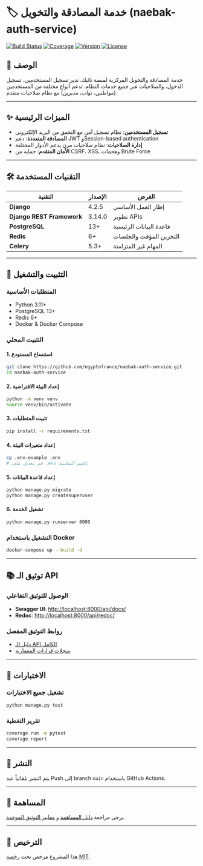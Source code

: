 # 🏷️ خدمة المصادقة والتخويل (naebak-auth-service)

[![Build Status](https://img.shields.io/badge/build-passing-brightgreen)](https://github.com/egyptofrance/naebak-auth-service/actions)
[![Coverage](https://img.shields.io/badge/coverage-92%25-green)](https://github.com/egyptofrance/naebak-auth-service)
[![Version](https://img.shields.io/badge/version-1.1.0-blue)](https://github.com/egyptofrance/naebak-auth-service/releases)
[![License](https://img.shields.io/badge/license-MIT-yellow)](LICENSE)

## 📝 الوصف

خدمة المصادقة والتخويل المركزية لمنصة نائبك. تدير تسجيل المستخدمين، تسجيل الدخول، والصلاحيات عبر جميع خدمات النظام. تدعم أنواع مختلفة من المستخدمين (مواطنين، نواب، مديرين) مع نظام صلاحيات متقدم.

---

## ✨ الميزات الرئيسية

- **تسجيل المستخدمين**: نظام تسجيل آمن مع التحقق من البريد الإلكتروني
- **المصادقة المتعددة**: دعم JWT وSession-based authentication
- **إدارة الصلاحيات**: نظام صلاحيات مرن يدعم الأدوار المختلفة
- **الأمان المتقدم**: حماية من CSRF، XSS، وهجمات Brute Force

---

## 🛠️ التقنيات المستخدمة

| التقنية | الإصدار | الغرض |
|---------|---------|-------|
| **Django** | 4.2.5 | إطار العمل الأساسي |
| **Django REST Framework** | 3.14.0 | تطوير APIs |
| **PostgreSQL** | 13+ | قاعدة البيانات الرئيسية |
| **Redis** | 6+ | التخزين المؤقت والجلسات |
| **Celery** | 5.3+ | المهام غير المتزامنة |

---

## 🚀 التثبيت والتشغيل

### **المتطلبات الأساسية**

- Python 3.11+
- PostgreSQL 13+
- Redis 6+
- Docker & Docker Compose

### **التثبيت المحلي**

#### **1. استنساخ المستودع**
```bash
git clone https://github.com/egyptofrance/naebak-auth-service.git
cd naebak-auth-service
```

#### **2. إعداد البيئة الافتراضية**
```bash
python -m venv venv
source venv/bin/activate
```

#### **3. تثبيت المتطلبات**
```bash
pip install -r requirements.txt
```

#### **4. إعداد متغيرات البيئة**
```bash
cp .env.example .env
# قم بتعديل ملف .env بالقيم المناسبة
```

#### **5. إعداد قاعدة البيانات**
```bash
python manage.py migrate
python manage.py createsuperuser
```

#### **6. تشغيل الخدمة**
```bash
python manage.py runserver 8000
```

### **التشغيل باستخدام Docker**

```bash
docker-compose up --build -d
```

---

## 📚 توثيق الـ API

### **الوصول للتوثيق التفاعلي**

- **Swagger UI**: [http://localhost:8000/api/docs/](http://localhost:8000/api/docs/)
- **Redoc**: [http://localhost:8000/api/redoc/](http://localhost:8000/api/redoc/)

### **روابط التوثيق المفصل**

- [دليل الـ API الكامل](docs/API.md)
- [سجلات قرارات المعمارية](docs/adrs/)

---

## 🧪 الاختبارات

### **تشغيل جميع الاختبارات**
```bash
python manage.py test
```

### **تقرير التغطية**
```bash
coverage run -m pytest
coverage report
```

---

## 🚀 النشر

يتم النشر تلقائياً عند Push إلى branch `main` باستخدام GitHub Actions.

---

## 🤝 المساهمة

يرجى مراجعة [دليل المساهمة](CONTRIBUTING.md) و [معايير التوثيق الموحدة](../../naebak-almakhzan/DOCUMENTATION_STANDARDS.md).

---

## 📄 الترخيص

هذا المشروع مرخص تحت [رخصة MIT](LICENSE).

